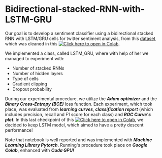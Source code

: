 # Bidirectional-stacked-RNN-with-LSTM-GRU
Our goal is to develop a sentiment classifier using a bidirectional stacked RNN with LSTM/GRU cells for twitter sentiment analysis, from this [dataset](https://drive.google.com/file/d/1dTIWNpjlrnTQBIQtaGOh0jCRYZiAQO79/view), which was cleaned in this [![Click here to open in Colab](https://colab.research.google.com/assets/colab-badge.svg)](https://colab.research.google.com/github/spympr/Bidirectional-stacked-RNN-with-LSTM-GRU/blob/main/PreProcessing.ipynb).

We implemented a class, called LSTM_GRU, where with help of her we managed to experiment with:
* Number of stacked RNNs
* Number of hidden layers
* Type of cells
* Gradient clipping
* Dropout probability

During our experimental procedure, we utilize the ***Adam optimizer*** and the ***Binary Cross-Entropy (BCE)*** loss function. 
Each experiment, which took place, was evaluated from ***learning curves***, ***classification report*** (which includes precision, recall and F1 score for each class) and ***ROC Curve's plot***.
In this last checkpoint of this [![Click here to open in Colab](https://colab.research.google.com/assets/colab-badge.svg)](https://colab.research.google.com/github/spympr/Bidirectional-stacked-RNN-with-LSTM-GRU/blob/main/LSTM_GRU_Classifier.ipynb), we decided to keep LSTM model, which aimed to have a pretty descent performance!

Note that notebook is well reported and was implemented with ***Machine Learning Library Pytorch***. Running's procedure took place on ***Google Colab***, enhanced with ***Cuda GPU!***
